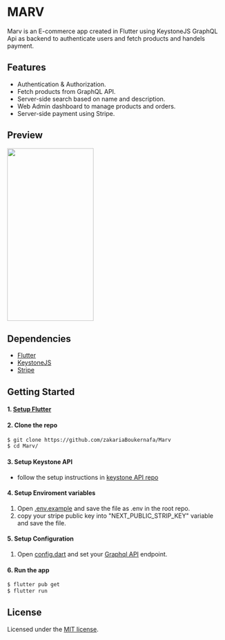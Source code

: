 # MARV

Marv is an E-commerce app created in Flutter using KeystoneJS GraphQL Api as  backend to authenticate users and fetch products and handels payment.

## Features

* Authentication & Authorization.
* Fetch products from GraphQL API.
* Server-side search based on name and description. 
* Web Admin dashboard to manage products and orders.
* Server-side payment using Stripe.

## Preview


<img src="./readme/GIF-210526_144702.gif" data-canonical-src="./readme/GIF-210526_144702.gif" width="200" height="400" />

## Dependencies

* [Flutter](https://flutter.io/)
* [KeystoneJS](https://www.keystonejs.com/)
* [Stripe](https://stripe.com/en-gb-us)


## Getting Started

#### 1. [Setup Flutter](https://flutter.io/setup/)

#### 2. Clone the repo

```sh
$ git clone https://github.com/zakariaBoukernafa/Marv
$ cd Marv/
```

#### 3. Setup Keystone API

- follow the setup instructions in [keystone API repo](https://github.com/zakariaBoukernafa/GraphQL-keystone-API)


#### 4. Setup Enviroment variables

1. Open [.env.example](./enp.example) and save the file as .env in the root repo.
2. copy your stripe public key into "NEXT_PUBLIC_STRIP_KEY" variable and save the file.

#### 5. Setup Configuration 

1. Open [config.dart](./lib/config.dart) and set your [Graphql API](https://github.com/zakariaBoukernafa/GraphQL-keystone-API)  endpoint.


#### 6. Run the app

```sh
$ flutter pub get
$ flutter run
```

## License
Licensed under the [MIT license](https://opensource.org/licenses/MIT).
